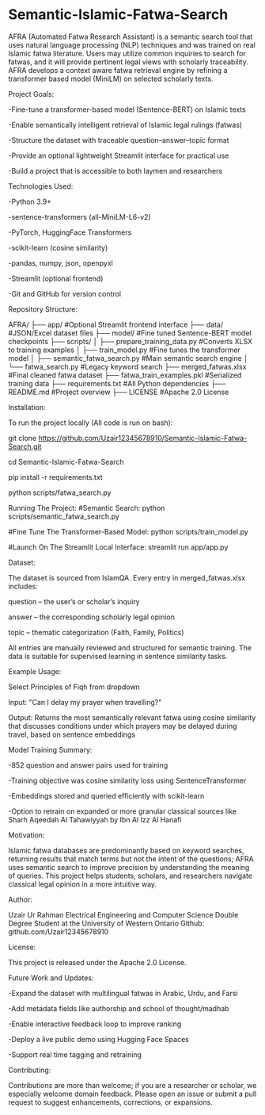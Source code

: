 # Semantic-Islamic-Fatwa-Search
AFRA (Automated Fatwa Research Assistant) is a semantic search tool that uses natural language processing (NLP) techniques and was trained on real Islamic fatwa literature. Users may utilize common inquiries to search for fatwas, and it will provide pertinent legal views with scholarly traceability. AFRA develops a context aware fatwa retrieval engine by refining a transformer based model (MiniLM) on selected scholarly texts.


Project Goals:

-Fine-tune a transformer-based model (Sentence-BERT) on Islamic texts

-Enable semantically intelligent retrieval of Islamic legal rulings (fatwas)

-Structure the dataset with traceable question–answer–topic format

-Provide an optional lightweight Streamlit interface for practical use

-Build a project that is accessible to both laymen and researchers


Technologies Used:

-Python 3.9+

-sentence-transformers (all-MiniLM-L6-v2)

-PyTorch, HuggingFace Transformers

-scikit-learn (cosine similarity)

-pandas, numpy, json, openpyxl

-Streamlit (optional frontend)

-Git and GitHub for version control


Repository Structure: 

AFRA/
├── app/                         #Optional Streamlit frontend interface
├── data/                        #JSON/Excel dataset files
├── model/                       #Fine tuned Sentence-BERT model checkpoints
├── scripts/
│   ├── prepare_training_data.py     #Converts XLSX to training examples
│   ├── train_model.py               #Fine tunes the transformer model
│   ├── semantic_fatwa_search.py     #Main semantic search engine
│   └── fatwa_search.py              #Legacy keyword search
├── merged_fatwas.xlsx           #Final cleaned fatwa dataset
├── fatwa_train_examples.pkl     #Serialized training data
├── requirements.txt             #All Python dependencies
├── README.md                    #Project overview
├── LICENSE                      #Apache 2.0 License

Installation:

To run the project locally (All code is run on bash): 

git clone https://github.com/Uzair12345678910/Semantic-Islamic-Fatwa-Search.git

cd Semantic-Islamic-Fatwa-Search

pip install -r requirements.txt

python scripts/fatwa_search.py


Running The Project:
#Semantic Search: 
python scripts/semantic_fatwa_search.py


#Fine Tune The Transformer-Based Model: 
python scripts/train_model.py

#Launch On The Streamlit Local Interface: 
streamlit run app/app.py


Dataset:

The dataset is sourced from IslamQA. Every entry in merged_fatwas.xlsx includes:

question – the user’s or scholar’s inquiry

answer – the corresponding scholarly legal opinion

topic – thematic categorization (Faith, Family, Politics)

All entries are manually reviewed and structured for semantic training. The data is suitable for supervised learning in sentence similarity tasks.


Example Usage:

Select Principles of Fiqh from dropdown

Input: "Can I delay my prayer when travelling?"

Output: Returns the most semantically relevant fatwa using cosine similarity that discusses conditions under which prayers may be delayed during travel, based on sentence embeddings


Model Training Summary:

-852 question and answer pairs used for training

-Training objective was cosine similarity loss using SentenceTransformer

-Embeddings stored and queried efficiently with scikit-learn

-Option to retrain on expanded or more granular classical sources like Sharh Aqeedah Al Tahawiyyah by Ibn Al Izz Al Hanafi


Motivation:

Islamic fatwa databases are predominantly based on keyword searches, returning results that match terms but not the intent of the questions; AFRA uses semantic search to improve precision by understanding the meaning of queries. This project helps students, scholars, and researchers navigate classical legal opinion in a more intuitive way.

Author:

Uzair Ur Rahman
Electrical Engineering and Computer Science Double Degree Student at the University of Western Ontario
Github: github.com/Uzair12345678910


License:

This project is released under the Apache 2.0 License.


Future Work and Updates:

-Expand the dataset with multilingual fatwas in Arabic, Urdu, and Farsi

-Add metadata fields like authorship and school of thought/madhab

-Enable interactive feedback loop to improve ranking

-Deploy a live public demo using Hugging Face Spaces

-Support real time tagging and retraining


Contributing:

Contributions are more than welcome; if you are a researcher or scholar, we especially welcome domain feedback. Please open an issue or submit a pull request to suggest enhancements, corrections, or expansions.

